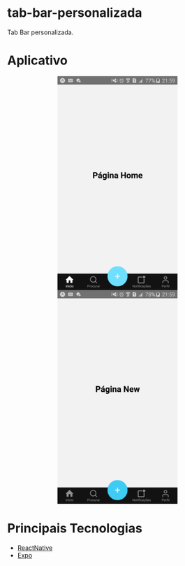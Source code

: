 # tab-bar-personalizada
Tab Bar personalizada.

# Aplicativo
<p align="center">
  <img align="center" src=".github/TabBar.png" alt="TabBar" width="275" border="0">
  <img align="center" src=".github/TabBarActive.png" alt="TabBarActive" width="275" border="0">
</p>

# Principais Tecnologias
 - [ReactNative](https://reactnative.dev/)
 - [Expo](https://docs.expo.io/)